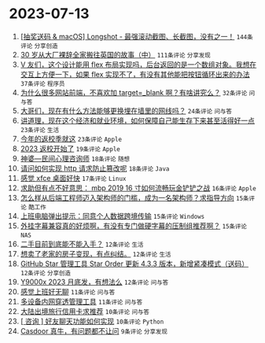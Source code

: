 # 2023-07-13

1. [[抽奖送码 & macOS] Longshot - 最强滚动截图、长截图，没有之一！](https://www.v2ex.com/t/956351) `144条评论` `分享创造`
1. [30 岁从大厂裸辞全家搬往英国的故事（中）](https://www.v2ex.com/t/956323) `111条评论` `分享发现`
1. [V 友们，这个设计能用 flex 布局实现吗，后台返回的是一个数组对象。我想在交互上方便一下，如果 flex 实现不了，有没有其他能把按钮循环出来的办法](https://www.v2ex.com/t/956387) `37条评论` `程序员`
1. [为什么很多网站前端，不喜欢加 target=_blank 啊？有啥讲究么？](https://www.v2ex.com/t/956422) `32条评论` `问与答`
1. [大哥们，现在有什么方法能够更换埋在墙里的网线吗？](https://www.v2ex.com/t/956403) `24条评论` `问与答`
1. [讲道理，现在这个经济和就业环境，如何保障自己能生存下来甚至活得好一点](https://www.v2ex.com/t/956374) `23条评论` `生活`
1. [今年的返校季就这](https://www.v2ex.com/t/956339) `23条评论` `Apple`
1. [2023 返校开始了](https://www.v2ex.com/t/956340) `19条评论` `Apple`
1. [神婆—民间心理咨询师](https://www.v2ex.com/t/956399) `18条评论` `随想`
1. [请问如何实现 http 请求防止篡改呢](https://www.v2ex.com/t/956327) `18条评论` `Java`
1. [感觉 xfce 桌面好快](https://www.v2ex.com/t/956376) `17条评论` `Linux`
1. [求助但有点不好意思： mbp 2019 16 寸如何流畅玩金铲铲之战](https://www.v2ex.com/t/956402) `16条评论` `Apple`
1. [怎么样从后端工程师迈入架构师的门槛，成为一名架构师？求指导方向](https://www.v2ex.com/t/956362) `15条评论` `酷工作`
1. [上班电脑弹出提示：同意个人数据跨境传输](https://www.v2ex.com/t/956355) `15条评论` `Windows`
1. [外挂字幕兼容真的好烦啊，有没有专门做硬字幕的压制组推荐啊？](https://www.v2ex.com/t/956344) `15条评论` `NAS`
1. [二手目前到底能不能入手？](https://www.v2ex.com/t/956449) `12条评论` `生活`
1. [想卖了老家的房子变现，有点纠结。](https://www.v2ex.com/t/956428) `12条评论` `生活`
1. [GitHub Star 管理工具 Star Order 更新 4.3.3 版本，新增紧凑模式（送码）](https://www.v2ex.com/t/956369) `12条评论` `分享创造`
1. [Y9000x 2023 月底发，有想法么](https://www.v2ex.com/t/956342) `12条评论` `问与答`
1. [感觉上班好无聊](https://www.v2ex.com/t/956367) `11条评论` `问与答`
1. [多设备内网穿透管理工具](https://www.v2ex.com/t/956366) `11条评论` `问与答`
1. [大陆出境旅行信用卡求推荐](https://www.v2ex.com/t/956432) `10条评论` `问与答`
1. [[ 咨询 ] 好友聊天功能如何实现](https://www.v2ex.com/t/956389) `10条评论` `Python`
1. [Casdoor 真牛，有问题都不让问](https://www.v2ex.com/t/956441) `9条评论` `分享发现`
